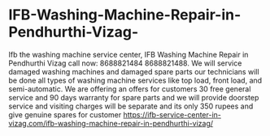 # IFB-Washing-Machine-Repair-in-Pendhurthi-Vizag-
Ifb the washing machine service center, IFB Washing Machine Repair in Pendhurthi Vizag call now: 8688821484 8688821488. We will service damaged washing machines and damaged spare parts our technicians will be done all types of washing machine services like top load, front load, and semi-automatic. We are offering an offers for customers 30 free general service and 90 days warranty for spare parts and we will provide doorstep service and visiting charges will be separate and its only 350 rupees and give genuine spares for customer https://ifb-service-center-in-vizag.com/ifb-washing-machine-repair-in-pendhurthi-vizag/
